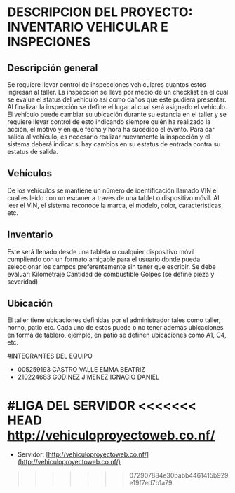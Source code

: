 # DESCRIPCION DEL PROYECTO: INVENTARIO VEHICULAR E INSPECIONES

## Descripción general
Se requiere llevar control de inspecciones vehiculares cuantos estos ingresan al taller.
La inspección se lleva por medio de un checklist en el cual se evalua el status del vehiculo así como daños que este pudiera presentar.
Al finalizar la inspección se define el lugar al cual será asignado el vehículo.
El vehículo puede cambiar su ubicación durante su estancia en el taller y se requiere llevar control de esto indicando siempre quién ha realizado la acción, el motivo y en que fecha y hora ha sucedido el evento.
Para dar salida al vehículo, es necesario realizar nuevamente la inspección y el sistema deberá indicar si hay cambios en su estatus de entrada contra su estatus de salida.

## Vehículos
De los vehiculos se mantiene un número de identificación llamado VIN el cual es leído con un escaner a traves de una tablet o dispositivo móvil.
Al leer el VIN, el sistema reconoce la marca, el modelo, color, caracteristicas, etc.

## Inventario
Este será llenado desde una tableta o cualquier dispositivo móvil cumpliendo con un formato amigable para el usuario donde pueda seleccionar los campos preferentemente sin tener que escribir.
Se debe evaluar:
Kilometraje
Cantidad de combustible
Golpes (se define pieza y severidad)

## Ubicación
El taller tiene ubicaciones definidas por el administrador tales como taller, horno, patio etc.
Cada uno de estos puede o no tener además ubicaciones en forma de tablero, ejemplo, en patio se definen ubicaciones como A1, C4, etc.


#INTEGRANTES DEL EQUIPO
* 005259193 CASTRO VALLE EMMA BEATRIZ
* 210224683 GODINEZ JIMENEZ IGNACIO DANIEL


#LIGA DEL SERVIDOR
<<<<<<< HEAD
http://vehiculoproyectoweb.co.nf/
=======
* Servidor: [http://vehiculoproyectoweb.co.nf/](http://vehiculoproyectoweb.co.nf/)
>>>>>>> 072907884e30babb4461415b929e19f7ed7b1a79
